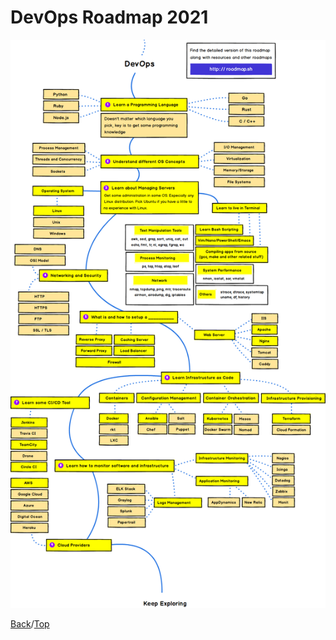 # DevOps Roadmap 2021

![DevOps-roadmap](/images/devops_roadmap.png)


[Back](https://github.com/jojo-tey/Today_I_Learned)/[Top](#DevOps-Roadmap-2021)